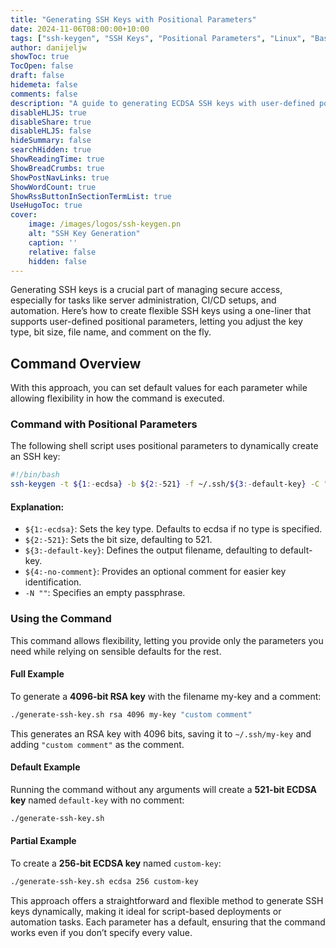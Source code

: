 ```yaml
---
title: "Generating SSH Keys with Positional Parameters"
date: 2024-11-06T08:00:00+10:00
tags: ["ssh-keygen", "SSH Keys", "Positional Parameters", "Linux", "Bash"]
author: danijeljw
showToc: true
TocOpen: false
draft: false
hidemeta: false
comments: false
description: "A guide to generating ECDSA SSH keys with user-defined positional parameters for key file names and comments. Learn to create SSH keys using a single, flexible command."
disableHLJS: true
disableShare: true
disableHLJS: false
hideSummary: false
searchHidden: true
ShowReadingTime: true
ShowBreadCrumbs: true
ShowPostNavLinks: true
ShowWordCount: true
ShowRssButtonInSectionTermList: true
UseHugoToc: true
cover:
    image: /images/logos/ssh-keygen.pn
    alt: "SSH Key Generation"
    caption: ''
    relative: false
    hidden: false
---
```


Generating SSH keys is a crucial part of managing secure access, especially for tasks like server administration, CI/CD setups, and automation. Here’s how to create flexible SSH keys using a one-liner that supports user-defined positional parameters, letting you adjust the key type, bit size, file name, and comment on the fly.

## Command Overview

With this approach, you can set default values for each parameter while allowing flexibility in how the command is executed.

### Command with Positional Parameters

The following shell script uses positional parameters to dynamically create an SSH key:

```bash
#!/bin/bash
ssh-keygen -t ${1:-ecdsa} -b ${2:-521} -f ~/.ssh/${3:-default-key} -C "${4:-no-comment}" -N ""
```

#### Explanation:
- `${1:-ecdsa}`: Sets the key type. Defaults to ecdsa if no type is specified.
- `${2:-521}`: Sets the bit size, defaulting to 521.
- `${3:-default-key}`: Defines the output filename, defaulting to default-key.
- `${4:-no-comment}`: Provides an optional comment for easier key identification.
- `-N ""`: Specifies an empty passphrase.

### Using the Command

This command allows flexibility, letting you provide only the parameters you need while relying on sensible defaults for the rest.

#### Full Example

To generate a **4096-bit RSA key** with the filename my-key and a comment:

```bash
./generate-ssh-key.sh rsa 4096 my-key "custom comment"
```

This generates an RSA key with 4096 bits, saving it to `~/.ssh/my-key` and adding `"custom comment"` as the comment.

#### Default Example

Running the command without any arguments will create a **521-bit ECDSA key** named `default-key` with no comment:

```bash
./generate-ssh-key.sh
```

#### Partial Example

To create a **256-bit ECDSA key** named `custom-key`:

```bash
./generate-ssh-key.sh ecdsa 256 custom-key
```

This approach offers a straightforward and flexible method to generate SSH keys dynamically, making it ideal for script-based deployments or automation tasks. Each parameter has a default, ensuring that the command works even if you don’t specify every value.